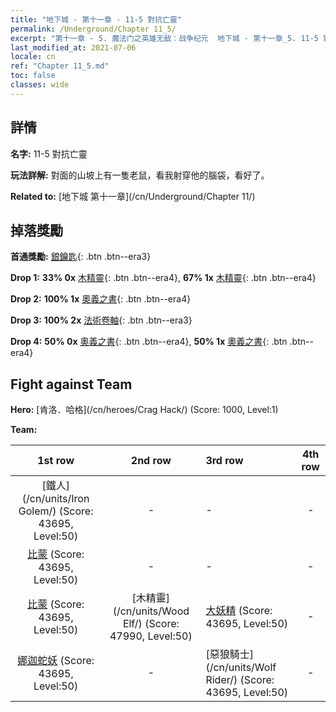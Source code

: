 ```yaml
---
title: "地下城 - 第十一章 - 11-5 對抗亡靈"
permalink: /Underground/Chapter 11_5/
excerpt: "第十一章 - 5. 魔法门之英雄无敌：战争纪元  地下城 - 第十一章_5. 11-5 對抗亡靈"
last_modified_at: 2021-07-06
locale: cn
ref: "Chapter 11_5.md"
toc: false
classes: wide
---
```


## 詳情

 **名字:** 11-5 對抗亡靈

 **玩法詳解:**       對面的山坡上有一隻老鼠，看我射穿他的腦袋，看好了。

 **Related to:** [地下城 第十一章](/cn/Underground/Chapter 11/)

## 掉落獎勵

 **首通獎勵:** [銀鑰匙](/cn/Items/con_693/){: .btn .btn--era3}

 **Drop 1:** **33% 0x** [木精靈](/cn/Items/unt_201/){: .btn .btn--era4}, **67% 1x** [木精靈](/cn/Items/unt_201/){: .btn .btn--era4}

 **Drop 2:** **100% 1x** [奧義之書](/cn/Items/mat_46/){: .btn .btn--era4}

 **Drop 3:** **100% 2x** [法術卷軸](/cn/Items/con_694/){: .btn .btn--era3}

 **Drop 4:** **50% 0x** [奧義之書](/cn/Items/mat_39/){: .btn .btn--era4}, **50% 1x** [奧義之書](/cn/Items/mat_39/){: .btn .btn--era4}


## Fight against Team
 **Hero:** [肯洛．哈格](/cn/heroes/Crag Hack/) (Score: 1000, Level:1)

 **Team:**


  | 1st row | 2nd row | 3rd row | 4th row |
  |:----:|:----:|:----|:----:|
  | [鐵人](/cn/units/Iron Golem/) (Score: 43695, Level:50)  | - | - | - |
  | [比蒙](/cn/units/Behemoth/) (Score: 43695, Level:50)  | - | - | - |
  | [比蒙](/cn/units/Behemoth/) (Score: 43695, Level:50)  | [木精靈](/cn/units/Wood Elf/) (Score: 47990, Level:50)  | [大妖精](/cn/units/Gremlin/) (Score: 43695, Level:50)  | - |
  | [娜迦蛇妖](/cn/units/Naga/) (Score: 43695, Level:50)  | - | [惡狼騎士](/cn/units/Wolf Rider/) (Score: 43695, Level:50)  | - |


